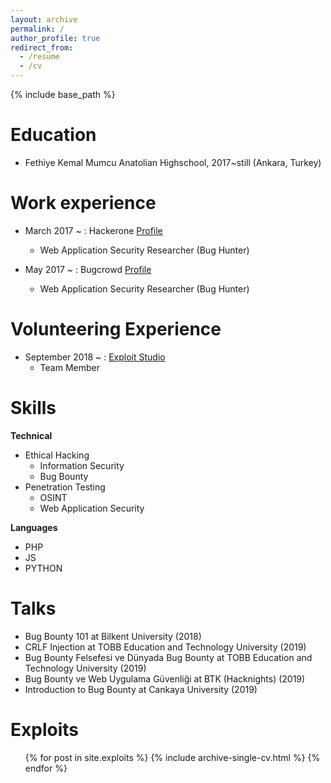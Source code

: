 ```yaml
---
layout: archive
permalink: /
author_profile: true
redirect_from:
  - /resume
  - /cv
---
```


{% include base_path %}

Education
======
* Fethiye Kemal Mumcu Anatolian Highschool, 2017\~still (Ankara, Turkey)



Work experience
======

* March 2017 ~ : Hackerone [Profile](https://hackerone.com/samet)
  - Web Application Security Researcher (Bug Hunter)


* May 2017 ~ : Bugcrowd [Profile](https://bugcrowd.com/samet)
  - Web Application Security Researcher (Bug Hunter)



Volunteering Experience
======
* September 2018 ~ :  [Exploit Studio](http://exploit.studio/)
  - Team Member




Skills
======
**Technical**
* Ethical Hacking
  * Information Security
  * Bug Bounty
* Penetration Testing
  * OSINT
  * Web Application Security

**Languages**
* PHP 
* JS 
* PYTHON


Talks
======
* Bug Bounty 101 at Bilkent University (2018)
* CRLF Injection at TOBB Education and Technology University (2019)
* Bug Bounty Felsefesi ve Dünyada Bug Bounty at TOBB Education and Technology University (2019)
* Bug Bounty ve Web Uygulama Güvenliği at BTK (Hacknights) (2019)
* Introduction to Bug Bounty at Cankaya University (2019)  


  
Exploits
======
  <ul>{% for post in site.exploits %}
    {% include archive-single-cv.html %}
  {% endfor %}</ul>


